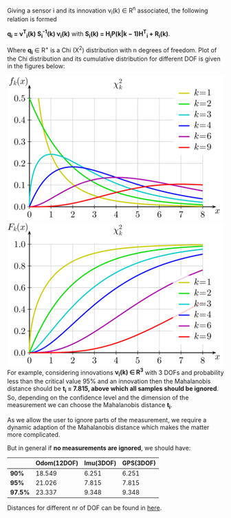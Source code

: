 Giving a sensor i and its innovation ν<sub>i</sub>(k) ∈ R<sup>n</sup> associated, the following relation is formed

**q<sub>i</sub> = ν<sup>T</sup><sub>i</sub>(k) S<sub>i</sub><sup>-1</sup>(k) ν<sub>i</sub>(k)**
with  **S<sub>i</sub>(k) = H<sub>i</sub>P(k|k − 1)H<sup>T</sup><sub>i</sub> + R<sub>i</sub>(k)**.

Where **q<sub>i</sub>** ∈ R<sup>+</sup>  is a Chi (X<sup>2</sup>) distribution with n degrees of freedom.
Plot of the Chi distribution and its cumulative distribution for different DOF is given in the figures below:

![distribution.svg](../images/Chi-square_pdf.png)
![cumulative distribution.svg](../images/Chi-square_cdf.png)
For example, considering innovations **ν<sub>i</sub>(k) ∈ R<sup>3</sup>**  with 3 DOFs and probability less than the critical value 95% and an innovation then the Mahalanobis distance should be **t<sub>i</sub> = 7.815, above which all samples should be ignored**. So, depending on the confidence level and the dimension of the measurement we can choose the Mahalanobis distance **t<sub>i</sub>**.

As we allow the user to ignore parts of the measurement, we require a dynamic adaption of the Mahalanobis distance which makes the matter more complicated.

But in general if **no measurements are ignored**, we should have:


|        | Odom(12DOF) | Imu(3DOF)| GPS(3DOF) |
|----      |----    |----   |----   |
| **90%**  | 18.549 | 6.251 | 6.251 |
| **95%**  | 21.026 | 7.815 | 7.815 |
| **97.5%**| 23.337 | 9.348 | 9.348 |

Distances for different nr of DOF can be found in [here](https://www.itl.nist.gov/div898/handbook/eda/section3/eda3674.htm).